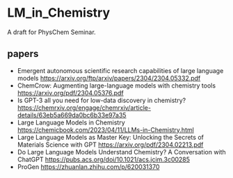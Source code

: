 # LM_in_Chemistry
A draft for PhysChem Seminar.

## papers
- Emergent autonomous scientific research capabilities of large language models https://arxiv.org/ftp/arxiv/papers/2304/2304.05332.pdf
- ChemCrow: Augmenting large-language models with chemistry tools https://arxiv.org/pdf/2304.05376.pdf
- Is GPT-3 all you need for low-data discovery in chemistry? https://chemrxiv.org/engage/chemrxiv/article-details/63eb5a669da0bc6b33e97a35
- Large Language Models in Chemistry https://chemicbook.com/2023/04/11/LLMs-in-Chemistry.html
- Large Language Models as Master Key: Unlocking the Secrets of Materials Science with GPT https://arxiv.org/pdf/2304.02213.pdf
- Do Large Language Models Understand Chemistry? A Conversation with ChatGPT https://pubs.acs.org/doi/10.1021/acs.jcim.3c00285
- ProGen https://zhuanlan.zhihu.com/p/620031370
